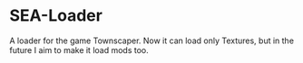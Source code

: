 # SEA-Loader
A loader for the game Townscaper. Now it can load only Textures, but in the future I aim to make it load mods too.
